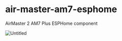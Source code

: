 # air-master-am7-esphome
AirMaster 2 AM7 Plus ESPHome component

![Untitled](https://github.com/SergiySeletsky/air-master-am7-esphome/assets/1207782/091c8580-1095-4036-999b-27a351b6e21c)


